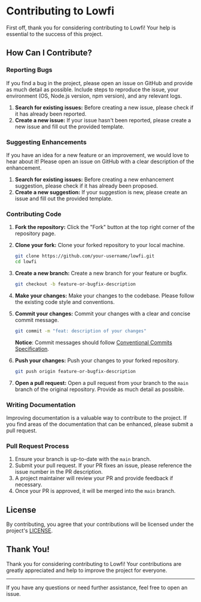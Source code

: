 # Contributing to Lowfi

First off, thank you for considering contributing to Lowfi! Your help is essential to the success of this project.

## How Can I Contribute?

### Reporting Bugs

If you find a bug in the project, please open an issue on GitHub and provide as much detail as possible. Include steps to reproduce the issue, your environment (OS, Node.js version, npm version), and any relevant logs.

1. **Search for existing issues:** Before creating a new issue, please check if it has already been reported.
2. **Create a new issue:** If your issue hasn't been reported, please create a new issue and fill out the provided template.

### Suggesting Enhancements

If you have an idea for a new feature or an improvement, we would love to hear about it! Please open an issue on GitHub with a clear description of the enhancement.

1. **Search for existing issues:** Before creating a new enhancement suggestion, please check if it has already been proposed.
2. **Create a new suggestion:** If your suggestion is new, please create an issue and fill out the provided template.

### Contributing Code

1. **Fork the repository:** Click the "Fork" button at the top right corner of the repository page.
2. **Clone your fork:** Clone your forked repository to your local machine.

   ```bash
   git clone https://github.com/your-username/lowfi.git
   cd lowfi
   ```

3. **Create a new branch:** Create a new branch for your feature or bugfix.

   ```bash
   git checkout -b feature-or-bugfix-description
   ```

4. **Make your changes:** Make your changes to the codebase. Please follow the existing code style and conventions.

5. **Commit your changes:** Commit your changes with a clear and concise commit message.

   ```bash
   git commit -m "feat: description of your changes"
   ```

   **Notice**: Commit messages should follow [Conventional Commits Specification](https://www.conventionalcommits.org/en/v1.0.0/).

6. **Push your changes:** Push your changes to your forked repository.

   ```bash
   git push origin feature-or-bugfix-description
   ```

7. **Open a pull request:** Open a pull request from your branch to the `main` branch of the original repository. Provide as much detail as possible.

### Writing Documentation

Improving documentation is a valuable way to contribute to the project. If you find areas of the documentation that can be enhanced, please submit a pull request.

### Pull Request Process

1. Ensure your branch is up-to-date with the `main` branch.
2. Submit your pull request. If your PR fixes an issue, please reference the issue number in the PR description.
3. A project maintainer will review your PR and provide feedback if necessary.
4. Once your PR is approved, it will be merged into the `main` branch.

## License

By contributing, you agree that your contributions will be licensed under the project's [LICENSE](LICENSE).

## Thank You!

Thank you for considering contributing to Lowfi! Your contributions are greatly appreciated and help to improve the project for everyone.

---

If you have any questions or need further assistance, feel free to open an issue.
